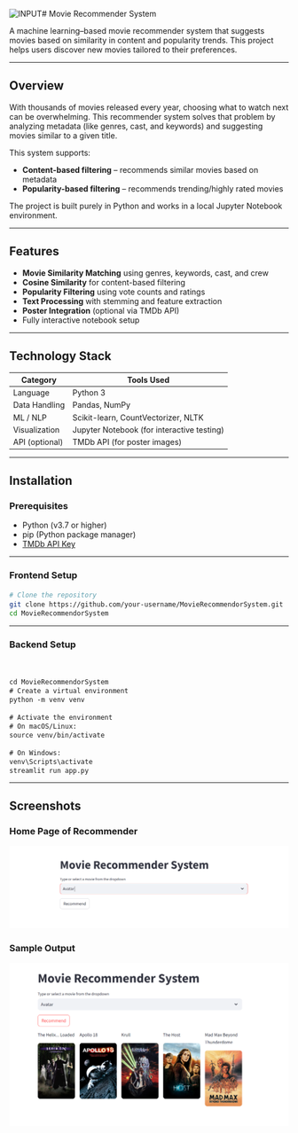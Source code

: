 ![INPUT](https://github.com/user-attachments/assets/b2a76d97-9290-47ef-ae54-b2b68e252bd2)#  Movie Recommender System

A machine learning–based movie recommender system that suggests movies based on similarity in content and popularity trends. This project helps users discover new movies tailored to their preferences.

---

##  Overview

With thousands of movies released every year, choosing what to watch next can be overwhelming. This recommender system solves that problem by analyzing metadata (like genres, cast, and keywords) and suggesting movies similar to a given title.

This system supports:
- **Content-based filtering** – recommends similar movies based on metadata
- **Popularity-based filtering** – recommends trending/highly rated movies

The project is built purely in Python and works in a local Jupyter Notebook environment.

---

##  Features

-  **Movie Similarity Matching** using genres, keywords, cast, and crew
-  **Cosine Similarity** for content-based filtering
-  **Popularity Filtering** using vote counts and ratings
-  **Text Processing** with stemming and feature extraction
-  **Poster Integration** (optional via TMDb API)
-  Fully interactive notebook setup

---

##  Technology Stack

| Category       | Tools Used                                 |
|----------------|---------------------------------------------|
| Language       | Python 3                                    |
| Data Handling  | Pandas, NumPy                               |
| ML / NLP       | Scikit-learn, CountVectorizer, NLTK         |
| Visualization  | Jupyter Notebook (for interactive testing)  |
| API (optional) | TMDb API (for poster images)                |

---

## Installation

###  Prerequisites

- Python (v3.7 or higher)
- pip (Python package manager)
- [TMDb API Key](https://developer.themoviedb.org/)

---

###  Frontend Setup 

```bash
# Clone the repository
git clone https://github.com/your-username/MovieRecommendorSystem.git
cd MovieRecommendorSystem
```

---

### Backend Setup

```# Navigate to Project Directory


cd MovieRecommendorSystem
# Create a virtual environment
python -m venv venv

# Activate the environment
# On macOS/Linux:
source venv/bin/activate

# On Windows:
venv\Scripts\activate
streamlit run app.py
```
---
##  Screenshots

###  Home Page of Recommender
![Input](assets/input.png)

###  Sample Output
![Output](assets/output.png)




   





